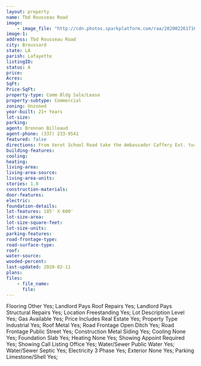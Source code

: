 ```yaml
---
layout: property
name: Tbd Rousseau Road 
image:
    - image_file: "http://cdn.photos.sparkplatform.com/raa/20200226171649371003000000.jpg"
image-1:
address: Tbd Rousseau Road
city: Broussard
state: LA
parish: Lafayette
listingID: 
status: A
price: 
Acres: 
SqFt: 
Price-SqFt: 
property-type: Comm Bldg Sale/Lease
property-subtype: Commercial
zoning: Unzoned
year-built: 21+ Years
lot-size: 
parking: 
agent: Brennan Billeaud
agent-phone: (337) 233-9541
featured: false
directions: From Verot School Road take the Ambassador Caffery Ext. turn right on the Youngsville Hwy. then right on Rousseau Road. Property will be on the right.
building-features: 
cooling: 
heating: 
living-area: 
living-area-source: 
living-area-units: 
stories: 1.0
construction-materials: 
door-features: 
electric: 
foundation-details: 
lot-features: 185' X 600'
lot-size-area: 
lot-size-square-feet: 
lot-size-units: 
parking-features: 
road-frontage-type: 
road-surface-type: 
roof: 
water-source: 
wooded-percent: 
last-updated: 2020-02-11
plans: 
files:
    - file_name:
      file:
---
```

Flooring	Other	Yes;
Landlord Pays	Roof Repairs	Yes;
Landlord Pays	Structural Repairs	Yes;
Location	Freestanding	Yes;
Lot Description	Level	Yes;
Gas	Available	Yes;
Price Includes	Real Estate	Yes;
Property Type	Industrial	Yes;
Roof	Metal	Yes;
Road Frontage	Open Ditch	Yes;
Road Frontage	Public Street	Yes;
Construction	Metal Siding	Yes;
Cooling	None	Yes;
Foundation	Slab	Yes;
Heating	None	Yes;
Showing	Appoint Required	Yes;
Showing	Call Listing Office	Yes;
Water/Sewer	Public Water	Yes;
Water/Sewer	Septic	Yes;
Electricity	3 Phase	Yes;
Exterior	None	Yes;
Parking	Limestone/Shell	Yes;

